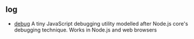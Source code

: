 ## log

- [debug](https://github.com/visionmedia/debug) A tiny JavaScript debugging utility modelled after Node.js core's debugging technique. Works in Node.js and web browsers